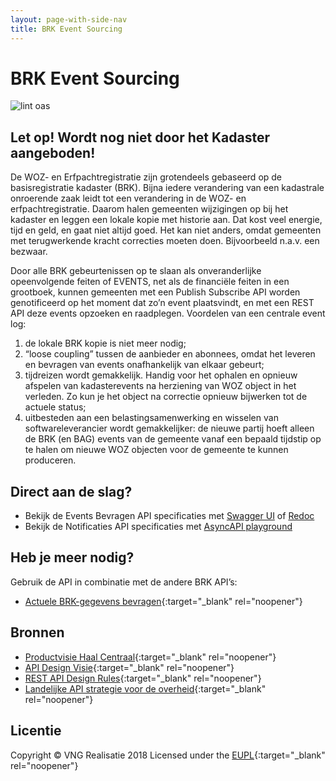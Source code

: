 ```yaml
---
layout: page-with-side-nav
title: BRK Event Sourcing
---
```

# BRK Event Sourcing

![lint oas](https://github.com/VNG-Realisatie/Haal-Centraal-BRK-event-sourcing/workflows/lint-oas/badge.svg)
## Let op! Wordt nog niet door het Kadaster aangeboden!

De WOZ- en Erfpachtregistratie zijn grotendeels gebaseerd op de basisregistratie kadaster (BRK). Bijna iedere verandering van een kadastrale onroerende zaak leidt tot een verandering in de WOZ- en erfpachtregistratie. Daarom halen gemeenten wijzigingen op bij het kadaster en leggen een lokale kopie met historie aan. Dat kost veel energie, tijd en geld, en gaat niet altijd goed. Het kan niet anders, omdat gemeenten met terugwerkende kracht correcties moeten doen. Bijvoorbeeld n.a.v. een bezwaar. 

Door alle BRK gebeurtenissen op te slaan als onveranderlijke opeenvolgende feiten of EVENTS, net als de financiële feiten in een grootboek, kunnen gemeenten met een Publish Subscribe API worden genotificeerd op het moment dat zo’n event plaatsvindt, en met een REST API deze events opzoeken en raadplegen. Voordelen van een centrale event log:
1. de lokale BRK kopie is niet meer nodig;
2. “loose coupling” tussen de aanbieder en abonnees, omdat het leveren en bevragen van events onafhankelijk van elkaar gebeurt;
3. tijdreizen wordt gemakkelijk. Handig voor het ophalen en opnieuw afspelen van kadasterevents na herziening van WOZ object in het verleden. Zo kun je het object na correctie opnieuw bijwerken tot de actuele status;
4. uitbesteden aan een belastingsamenwerking en wisselen van softwareleverancier wordt gemakkelijker: de nieuwe partij hoeft alleen de BRK (en BAG) events van de gemeente vanaf een bepaald tijdstip op te halen om nieuwe WOZ objecten voor de gemeente te kunnen produceren.

## Direct aan de slag?
* Bekijk de Events Bevragen API specificaties met [Swagger UI](https://vng-realisatie.github.io/Haal-Centraal-BRK-event-sourcing/swagger-ui) of [Redoc](https://vng-realisatie.github.io/Haal-Centraal-BRK-event-sourcing/redoc)
* Bekijk de Notificaties API specificaties met [AsyncAPI playground](https://playground.asyncapi.io/?load=https://raw.githubusercontent.com/VNG-Realisatie/Haal-Centraal-BRK-event-sourcing/master/specificatie/asyncapi.yaml) 

## Heb je meer nodig? 
Gebruik de API in combinatie met de andere BRK API’s:
* [Actuele BRK-gegevens bevragen](https://vng-realisatie.github.io/Haal-Centraal-BRK-bevragen/){:target="_blank" rel="noopener"}

## Bronnen

* [Productvisie Haal Centraal](https://vng-realisatie.github.io/Haal-Centraal){:target="_blank" rel="noopener"}
* [API Design Visie](https://github.com/Geonovum/KP-APIs/tree/master/Werkgroep%20Design%20Visie){:target="_blank" rel="noopener"}
* [REST API Design Rules](https://docs.geostandaarden.nl/api/API-Designrules/){:target="_blank" rel="noopener"}
* [Landelijke API strategie voor de overheid](https://geonovum.github.io/KP-APIs/){:target="_blank" rel="noopener"}

## Licentie

Copyright &copy; VNG Realisatie 2018
Licensed under the [EUPL](https://github.com/VNG-Realisatie/Haal-Centraal-BRP-bevragen/blob/master/LICENCE.md){:target="_blank" rel="noopener"}

